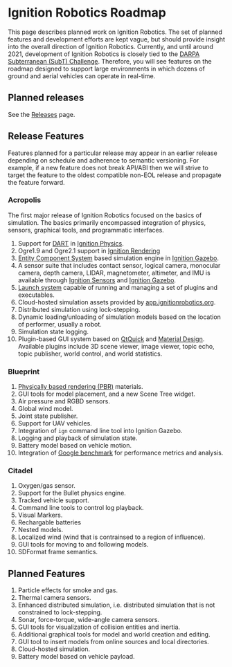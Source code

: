 # Ignition Robotics Roadmap

This page describes planned work on Ignition Robotics. The set of planned features and development efforts are kept vague, but should provide insight into the overall direction of Ignition Robotics. Currently, and until around 2021, development of Ignition Robotics is closely tied to the [DARPA Subterranean (SubT) Challenge](https://subtchallenge.com). Therefore, you will see features on the roadmap designed to support large environments in which dozens of ground and aerial vehicles can operate in real-time.


## Planned releases

See the [Releases](/docs/releases) page.

## Release Features

Features planned for a particular release may appear in an
earlier release depending on schedule and adherence to semantic versioning.
For example, if a new feature does not break API/ABI then we will strive to
target the feature to the oldest compatible non-EOL release and propagate the feature forward.

### Acropolis

The first major release of Ignition Robotics focused on the basics of simulation. The basics primarily encompassed integration of physics, sensors, graphical tools, and programmatic interfaces.

1. Support for [DART](https://dartsim.github.io/) in [Ignition Physics](/libs/physics).
2. Ogre1.9 and Ogre2.1 support in [Ignition Rendering](/libs/rendering)
3. [Entity Component System](https://en.wikipedia.org/wiki/Entity_component_system) based simulation engine in [Ignition Gazebo](/libs/gazebo).
4. A sensor suite that includes contact sensor, logical camera, monocular camera, depth camera, LIDAR, magnetometer, altimeter, and IMU is available through [Ignition Sensors](/libs/sensors) and [Ignition Gazebo](/libs/gazebo).
5. [Launch system](/libs/launch) capable of running and managing a set of plugins and executables.
6. Cloud-hosted simulation assets provided by [app.ignitionrobotics.org](https://app.ignitionrobotics.org).
7. Distributed simulation using lock-stepping.
8. Dynamic loading/unloading of simulation models based on the location of performer, usually a robot. 
9. Simulation state logging.
10. Plugin-based GUI system based on [QtQuick](https://en.wikipedia.org/wiki/Qt_Quick) and [Material Design](https://material.io/design/). Available
    plugins include 3D scene viewer, image viewer, topic echo, topic
    publisher, world control, and world statistics.

### Blueprint

1. [Physically based rendering (PBR)](https://en.wikipedia.org/wiki/Physically_based_rendering) materials.
2. GUI tools for model placement, and a new Scene Tree widget.
3. Air pressure and RGBD sensors.
4. Global wind model.
5. Joint state publisher.
6. Support for UAV vehicles.
7. Integration of `ign` command line tool into Ignition Gazebo.
8. Logging and playback of simulation state.
9. Battery model based on vehicle motion.
10. Integration of [Google benchmark](https://github.com/google/benchmark) for performance metrics and analysis.

### Citadel

1. Oxygen/gas sensor.
2. Support for the Bullet physics engine.
3. Tracked vehicle support.
4. Command line tools to control log playback.
5. Visual Markers.
6. Rechargable batteries
7. Nested models.
8. Localized wind (wind that is contrainsed to a region of influence).
9. GUI tools for moving to and following models.
10. SDFormat frame semantics.

## Planned Features

1. Particle effects for smoke and gas.
2. Thermal camera sensors.
3. Enhanced distributed simulation, i.e. distributed simulation that is not constrained to lock-stepping.
4. Sonar, force-torque, wide-angle camera sensors.
5. GUI tools for visualization of collision entities and inertia.
6. Additional graphical tools for model and world creation and editing.
7. GUI tool to insert models from online sources and local directories.
7. Cloud-hosted simulation.
8. Battery model based on vehicle payload.
